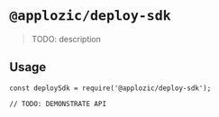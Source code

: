 # `@applozic/deploy-sdk`

> TODO: description

## Usage

```
const deploySdk = require('@applozic/deploy-sdk');

// TODO: DEMONSTRATE API
```
